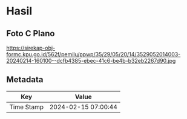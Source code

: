 # Hasil

## Foto C Plano

https://sirekap-obj-formc.kpu.go.id/562f/pemilu/ppwp/35/29/05/20/14/3529052014003-20240214-160100--dcfb4385-ebec-41c6-be4b-b32eb2267d90.jpg


## Metadata

| Key        | Value               |
| ---------- | ------------------- |
| Time Stamp | 2024-02-15 07:00:44 |



